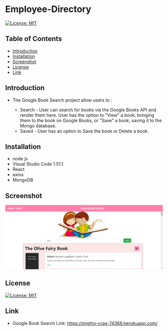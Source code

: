 # Employee-Directory

[![License: MIT](https://img.shields.io/badge/License-MIT-yellow.svg)](https://opensource.org/licenses/MIT)

## Table of Contents

* [Introduction](#Introduction)
* [Installation](#Installation)
* [Screenshot](#Screenshot)
* [License](#License)
* [Link](#Link)

## Introduction

* The Google Book Search project allow users to : 

    * Search - User can search for books via the Google Books API and render them here. User has the option to "View" a book, bringing them to the book on Google Books, or "Save" a book, saving it to the Mongo database.
    * Saved - User has an option to Save the book or Delete a book.

## Installation

* node js 
* Visual Studio Code 1.51.1
* React
* axios
* MongoDB

## Screenshot
![image](./Book.png)

## License

[![License: MIT](https://img.shields.io/badge/License-MIT-yellow.svg)](https://opensource.org/licenses/MIT)

## Link

* Google Book Search Link: https://mighty-crag-74366.herokuapp.com/

